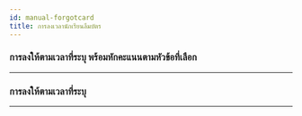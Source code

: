 ```yaml
---
id: manual-forgotcard
title: การลงเวลานักเรียนลืมบัตร
---
```


### การลงให้ตามเวลาที่ระบุ พร้อมหักคะแนนตามหัวข้อที่เลือก

---

### การลงให้ตามเวลาที่ระบุ

---
